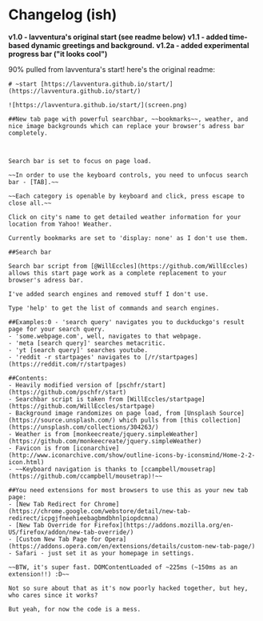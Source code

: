 # Changelog (ish)

**v1.0 - lavventura's original start (see readme below)**
**v1.1 - added time-based dynamic greetings and background.**
**v1.2a - added experimental progress bar ("it looks cool")**

90% pulled from lavventura's start! here's the original readme:

    # ~start [https://lavventura.github.io/start/](https://lavventura.github.io/start/)

    ![https://lavventura.github.io/start/](screen.png)

    ##New tab page with powerful searchbar, ~~bookmarks~~, weather, and nice image backgrounds which can replace your browser's adress bar completely.



    Search bar is set to focus on page load.

    ~~In order to use the keyboard controls, you need to unfocus search bar - [TAB].~~

    ~~Each category is openable by keyboard and click, press escape to close all.~~

    Click on city's name to get detailed weather information for your location from Yahoo! Weather.

    Currently bookmarks are set to 'display: none' as I don't use them.

    ##Search bar

    Search bar script from [@WillEccles](https://github.com/WillEccles) allows this start page work as a complete replacement to your browser's adress bar.

    I've added search engines and removed stuff I don't use.

    Type 'help' to get the list of commands and search engines.

    ##Examples:0 - 'search query' navigates you to duckduckgo's result page for your search query.
    - 'some.webpage.com', well, navigates to that webpage.
    - 'meta [search query]' searches metacritic.
    - 'yt [search query]' searches youtube.
    - 'reddit -r startpages' navigates to [/r/startpages](https://reddit.com/r/startpages)

    ##Contents:
    - Heavily modified version of [pschfr/start](https://github.com/pschfr/start)
    - Searchbar script is taken from [WillEccles/startpage](https://github.com/WillEccles/startpage)
    - Background image randomizes on page load, from [Unsplash Source](https://source.unsplash.com/) which pulls from [this collection](https://unsplash.com/collections/304263/)
    - Weather is from [monkeecreate/jquery.simpleWeather](https://github.com/monkeecreate/jquery.simpleWeather)
    - Favicon is from [iconarchive](http://www.iconarchive.com/show/outline-icons-by-iconsmind/Home-2-2-icon.html)
    - ~~Keyboard navigation is thanks to [ccampbell/mousetrap](https://github.com/ccampbell/mousetrap)!~~

    ##You need extensions for most browsers to use this as your new tab page:
    - [New Tab Redirect for Chrome](https://chrome.google.com/webstore/detail/new-tab-redirect/icpgjfneehieebagbmdbhnlpiopdcmna)
    - [New Tab Override for Firefox](https://addons.mozilla.org/en-US/firefox/addon/new-tab-override/)
    - [Custom New Tab Page for Opera](https://addons.opera.com/en/extensions/details/custom-new-tab-page/)
    - Safari - just set it as your homepage in settings.

    ~~BTW, it's super fast. DOMContentLoaded of ~225ms (~150ms as an extension!!) :D~~

    Not so sure about that as it's now poorly hacked together, but hey, who cares since it works?

    But yeah, for now the code is a mess.
